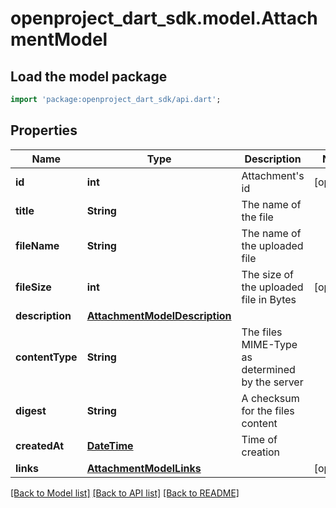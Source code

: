 # openproject_dart_sdk.model.AttachmentModel

## Load the model package
```dart
import 'package:openproject_dart_sdk/api.dart';
```

## Properties
Name | Type | Description | Notes
------------ | ------------- | ------------- | -------------
**id** | **int** | Attachment's id | [optional] 
**title** | **String** | The name of the file | 
**fileName** | **String** | The name of the uploaded file | 
**fileSize** | **int** | The size of the uploaded file in Bytes | [optional] 
**description** | [**AttachmentModelDescription**](AttachmentModelDescription.md) |  | 
**contentType** | **String** | The files MIME-Type as determined by the server | 
**digest** | **String** | A checksum for the files content | 
**createdAt** | [**DateTime**](DateTime.md) | Time of creation | 
**links** | [**AttachmentModelLinks**](AttachmentModelLinks.md) |  | [optional] 

[[Back to Model list]](../README.md#documentation-for-models) [[Back to API list]](../README.md#documentation-for-api-endpoints) [[Back to README]](../README.md)


